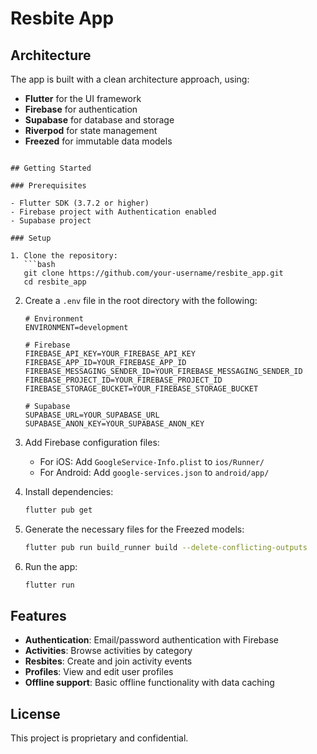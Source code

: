 # Resbite App


## Architecture

The app is built with a clean architecture approach, using:

- **Flutter** for the UI framework
- **Firebase** for authentication
- **Supabase** for database and storage
- **Riverpod** for state management
- **Freezed** for immutable data models
  
```

## Getting Started

### Prerequisites

- Flutter SDK (3.7.2 or higher)
- Firebase project with Authentication enabled
- Supabase project

### Setup

1. Clone the repository:
   ```bash
   git clone https://github.com/your-username/resbite_app.git
   cd resbite_app
   ```

2. Create a `.env` file in the root directory with the following:
   ```
   # Environment
   ENVIRONMENT=development
   
   # Firebase
   FIREBASE_API_KEY=YOUR_FIREBASE_API_KEY
   FIREBASE_APP_ID=YOUR_FIREBASE_APP_ID
   FIREBASE_MESSAGING_SENDER_ID=YOUR_FIREBASE_MESSAGING_SENDER_ID
   FIREBASE_PROJECT_ID=YOUR_FIREBASE_PROJECT_ID
   FIREBASE_STORAGE_BUCKET=YOUR_FIREBASE_STORAGE_BUCKET
   
   # Supabase
   SUPABASE_URL=YOUR_SUPABASE_URL
   SUPABASE_ANON_KEY=YOUR_SUPABASE_ANON_KEY
   ```

3. Add Firebase configuration files:
   - For iOS: Add `GoogleService-Info.plist` to `ios/Runner/`
   - For Android: Add `google-services.json` to `android/app/`

4. Install dependencies:
   ```bash
   flutter pub get
   ```

5. Generate the necessary files for the Freezed models:
   ```bash
   flutter pub run build_runner build --delete-conflicting-outputs
   ```

6. Run the app:
   ```bash
   flutter run
   ```

## Features

- **Authentication**: Email/password authentication with Firebase
- **Activities**: Browse activities by category
- **Resbites**: Create and join activity events
- **Profiles**: View and edit user profiles
- **Offline support**: Basic offline functionality with data caching

## License

This project is proprietary and confidential.
